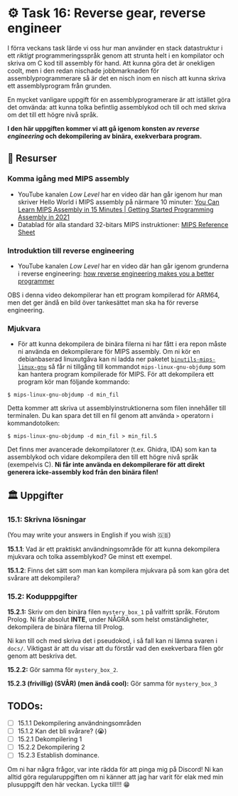 # ⚙️ Task 16: Reverse gear, reverse engineer

I förra veckans task lärde vi oss hur man använder en stack datastruktur i ett *riktigt* programmeringsspråk genom att strunta helt i en kompilator och skriva om C kod till assembly för hand. Att kunna göra det är onekligen coolt, men i den redan nischade jobbmarknaden för assemblyprogrammerare så är det en nisch inom en nisch att kunna skriva ett assemblyprogram från grunden.

En mycket vanligare uppgift för en assemblyprogramerare är att istället göra det omvända: att kunna tolka befintlig assemblykod och till och med skriva om det till ett högre nivå språk. 

**I den här uppgiften kommer vi att gå igenom konsten av *reverse engineering* och dekompilering av binära, exekverbara program.**

## 📖 Resurser

### Komma igång med MIPS assembly

- YouTube kanalen *Low Level* har en video där han går igenom hur man skriver Hello World i MIPS assembly på närmare 10 minuter: [ You Can Learn MIPS Assembly in 15 Minutes | Getting Started Programming Assembly in 2021 ](https://youtu.be/5AN4Fo0GiBI?si=3_p2_ve4ZiRswi7l)
- Datablad för alla standard 32-bitars MIPS instruktioner: [MIPS Reference Sheet](https://www.kth.se/social/files/563c63c9f276547044e8695f/mips-ref-sheet.pdf)

### Introduktion till reverse engineering

- YouTube kanalen *Low Level* har en video där han går igenom grunderna i reverse engineering: [  how reverse engineering makes you a better programmer  ](https://youtu.be/1d-6Hv1c39c?si=aMki87nLsFvh5QjF)

OBS i denna video dekompilerar han ett program kompilerad för ARM64, men det ger ändå en bild över tankesättet man ska ha för reverse engineering. 

### Mjukvara

- För att kunna dekompilera de binära filerna ni har fått i era repon måste ni använda en dekompilerare för MIPS assembly. Om ni kör en debianbaserad linuxutgåva kan ni ladda ner paketet [`binutils-mips-linux-gnu`](https://manpages.debian.org/bullseye/binutils-mips-linux-gnu/index.html) så får ni tillgång till kommandot `mips-linux-gnu-objdump` som kan hantera program kompilerade för MIPS. För att dekompilera ett program kör man följande kommando:
```shell
$ mips-linux-gnu-objdump -d min_fil
```
Detta kommer att skriva ut assemblyinstruktionerna som filen innehåller till terminalen. Du kan spara det till en fil genom att använda `>` operatorn i kommandotolken:
```shell
$ mips-linux-gnu-objdump -d min_fil > min_fil.S
```
Det finns mer avancerade dekompilatorer (t.ex. Ghidra, IDA) som kan ta assemblykod och vidare dekompilera den till ett högre nivå språk (exempelvis C). **Ni får inte använda en dekompilerare för att direkt generera icke-assembly kod från den binära filen!**


## 🏛 Uppgifter

### 15.1: Skrivna lösningar

(You may write your answers in English if you wish 🇬🇧)

**15.1.1**: Vad är ett praktiskt användningsområde för att kunna dekompilera mjukvara och tolka assemblykod? Ge minst ett exempel.

**15.1.2**: Finns det sätt som man kan kompilera mjukvara på som kan göra det svårare att dekompilera? 

### 15.2: Kodupppgifter 

**15.2.1:** Skriv om den binära filen `mystery_box_1` på valfritt språk. Förutom Prolog. Ni får absolut **INTE**, under NÅGRA som helst omständigheter, dekompilera de binära filerna till Prolog. 

Ni kan till och med skriva det i pseudokod, i så fall kan ni lämna svaren i `docs/`. Viktigast är att du visar att du förstår vad den exekverbara filen gör genom att beskriva det.

**15.2.2:** Gör samma för `mystery_box_2`.

**15.2.3 (frivillig) (SVÅR) (men ändå cool):** Gör samma för `mystery_box_3`

## TODOs:
- [ ] 15.1.1 Dekompilering användningsområden
- [ ] 15.1.2 Kan det bli svårare? (😭)
- [ ] 15.2.1 Dekompilering 1
- [ ] 15.2.2 Dekompilering 2
- [ ] 15.2.3 Establish dominance.

Om ni har några frågor, var inte rädda för att pinga mig på Discord! Ni kan alltid göra regularuppgiften om ni känner att jag har varit för elak med min plusuppgift den här veckan. Lycka till!!! 😁
